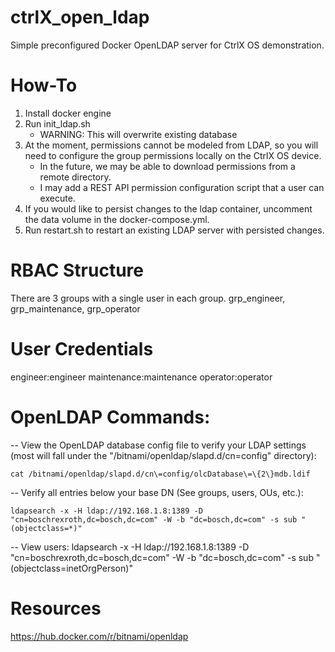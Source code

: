 # ctrlX_open_ldap
Simple preconfigured Docker OpenLDAP server for CtrlX OS demonstration.

# How-To
1. Install docker engine
2. Run init_ldap.sh
	- WARNING: This will overwrite existing database
3. At the moment, permissions cannot be modeled from LDAP, so you will need to configure the group permissions locally on the CtrlX OS device. 
	- In the future, we may be able to download permissions from a remote directory.
	- I may add a REST API permission configuration script that a user can execute.
4. If you would like to persist changes to the ldap container, uncomment the data volume in the docker-compose.yml.
5. Run restart.sh to restart an existing LDAP server with persisted changes.

# RBAC Structure
There are 3 groups with a single user in each group. grp_engineer, grp_maintenance, grp_operator

# User Credentials
engineer:engineer
maintenance:maintenance
operator:operator

# OpenLDAP Commands:
 -- View the OpenLDAP database config file to verify your LDAP settings (most will fall under the "/bitnami/openldap/slapd.d/cn=config" directory): 
 
 	cat /bitnami/openldap/slapd.d/cn\=config/olcDatabase\=\{2\}mdb.ldif

-- Verify all entries below your base DN (See groups, users, OUs, etc.):

  	ldapsearch -x -H ldap://192.168.1.8:1389 -D "cn=boschrexroth,dc=bosch,dc=com" -W -b "dc=bosch,dc=com" -s sub "(objectclass=*)"
 
-- View users:
  	ldapsearch -x -H ldap://192.168.1.8:1389 -D "cn=boschrexroth,dc=bosch,dc=com" -W -b "dc=bosch,dc=com" -s sub "(objectclass=inetOrgPerson)"
 
# Resources
https://hub.docker.com/r/bitnami/openldap
